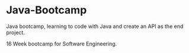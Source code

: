 # Java-Bootcamp
Java bootcamp, learning to code with Java and create an API as the end project.

16 Week bootcamp for Software Engineering. 


